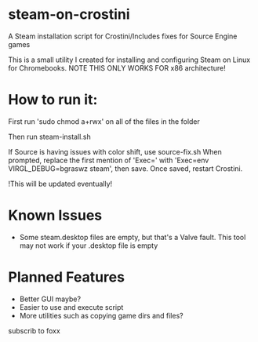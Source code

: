 # steam-on-crostini
A Steam installation script for Crostini/Includes fixes for Source Engine games

This is a small utility I created for installing and configuring Steam on Linux for Chromebooks.
NOTE THIS ONLY WORKS FOR x86 architecture!

How to run it:
===========
First run 'sudo chmod a+rwx' on all of the files in the folder

Then run steam-install.sh

If Source is having issues with color shift, use source-fix.sh
When prompted, replace the first mention of 'Exec=' with 'Exec=env VIRGL_DEBUG=bgraswz steam', then save. Once saved, restart Crostini.

!This will be updated eventually!

Known Issues
===========
- Some steam.desktop files are empty, but that's a Valve fault. This tool may not work if your .desktop file is empty

Planned Features
===========
- Better GUI maybe?
- Easier to use and execute script
- More utilities such as copying game dirs and files?








subscrib to foxx
